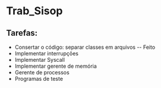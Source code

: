 # Trab_Sisop
## Tarefas:
- Consertar o código: separar classes em arquivos -- Feito
- Implementar interrupções
- Implementar Syscall
- Implementar gerente de memória
- Gerente de processos
- Programas de teste
